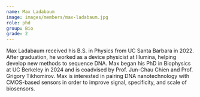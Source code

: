 ```yaml
---
name: Max Ladabaum
image: images/members/max-ladabaum.jpg
role: phd
group: Bio
grade: 2
---
```


Max Ladabaum received his B.S. in Physics from UC Santa Barbara in 2022. After graduation, he worked as a device physicist at Illumina, helping develop new methods to sequence DNA. Max began his PhD in Biophysics at UC Berkeley in 2024 and is coadvised by Prof. Jun-Chau Chien and Prof. Grigory Tikhomirov. Max is interested in pairing DNA nanotechnology with CMOS-based sensors in order to improve signal, specificity, and scale of biosensors.


